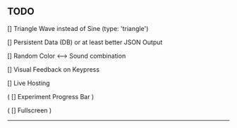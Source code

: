 ## TODO


[] Triangle Wave instead of Sine (type: 'triangle')

[] Persistent Data (DB) or at least better JSON Output

[] Random Color <--> Sound combination

[] Visual Feedback on Keypress

[] Live Hosting

( [] Experiment Progress Bar )

( [] Fullscreen )

---

